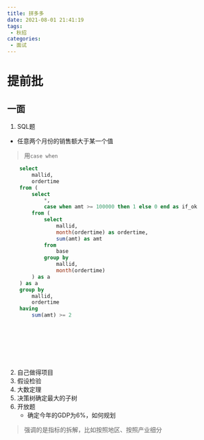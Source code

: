 ```yaml
---
title: 拼多多
date: 2021-08-01 21:41:19
tags:
 - 秋招
categories:
 - 面试
---
```


# 提前批

## 一面

1. SQL题

- 任意两个月份的销售额大于某一个值
> 用`case when`

```sql
    select
        mallid,
        ordertime
    from (
        select
            *,
            case when amt >= 100000 then 1 else 0 end as if_ok
        from (
            select
                mallid,
                month(ordertime) as ordertime,
                sum(amt) as amt
            from
                base
            group by
                mallid,
                month(ordertime)
        ) as a
    ) as a 
    group by
        mallid,
        ordertime
    having
        sum(amt) >= 2


    
    


    

```

2. 自己做得项目
3. 假设检验
4. 大数定理
5. 决策树确定最大的子树
6. 开放题
    - 确定今年的GDP为6%，如何规划
> 强调的是指标的拆解，比如按照地区、按照产业细分


